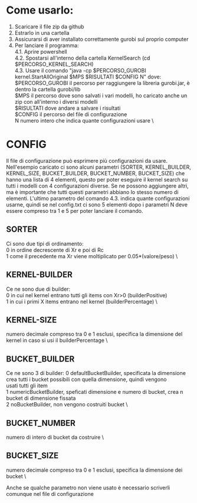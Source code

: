 # Come usarlo:
1. Scaricare il file zip da github 
2. Estrarlo in una cartella
3. Assicurarsi di aver installato correttamente gurobi sul proprio computer
4. Per lanciare il programma: \
4.1. Aprire powershell \
4.2. Spostarsi all'interno della cartella KernelSearch (cd $PERCORSO_KERNEL_SEARCH) \
4.3. Usare il comando "java -cp $PERCORSO_GUROBI kernel.StartAllOriginal $MPS $RISULTATI $CONFIG N" dove: \
$PERCORSO_GUROBI il percorso per raggiungere la libreria gurobi.jar, è dentro la cartella gurobi/lib \
$MPS il percorso dove sono salvati i vari modelli, ho caricato anche un zip con all'interno i diversi modelli \
$RISULTATI dove andare a salvare i risultati \
$CONFIG il percorso del file di configurazione \
N numero intero che indica quante configurazioni usare \

# CONFIG
Il file di configurazione può esprimere più configurazioni da usare. Nell'esempio caricato ci sono alcuni parametri (SORTER, KERNEL_BUILDER, KERNEL_SIZE, 
BUCKET_BUILDER, BUCKET_NUMBER, BUCKET_SIZE) che hanno una lista di 4 elementi, questo per poter eseguire il kernel search su tutti i modelli con 4 configurazioni
diverse. Se ne possono aggiungere altri, ma è importante che tutti questi parametri abbiano lo stesso numero di elementi. L'ultimo parametro del comando 4.3.
indica quante configurazioni usarne, quindi se nel config.txt ci sono 5 elementi dopo i parametri N deve essere compreso tra 1 e 5 per poter lanciare il comando.

## SORTER
Ci sono due tipi di ordinamento: \
0 in ordine decrescente di Xr e poi di Rc \
1 come il precedente ma Xr viene moltiplicato per 0.05*(valore/peso) \
## KERNEL-BUILDER
Ce ne sono due di builder: \
0 in cui nel kernel entrano tutti gli items con Xr>0 (builderPositive) \
1 in cui i primi X items entrano nel kernel (builderPercentage) \
## KERNEL-SIZE
numero decimale compreso tra 0 e 1 esclusi, specifica la dimensione del kernel in caso si usi il builderPercentage \
## BUCKET_BUILDER
Ce ne sono 3 di builder:
0 defaultBucketBuilder, specificata la dimensione crea tutti i bucket possibili con quella dimensione, quindi vengono  
usati tutti gli item \
1 numericBucketBuilder, speficati dimensione e numero di bucket, crea n bucket di dimensione fissata \
2 noBucketBuilder, non vengono costruiti bucket \
## BUCKET_NUMBER
numero di intero di bucket da costruire \
## BUCKET_SIZE
numero decimale compreso tra 0 e 1 esclusi, specifica la dimensione dei bucket  \

Anche se qualche parametro non viene usato è necessario scriverli comunque nel file di configurazione
